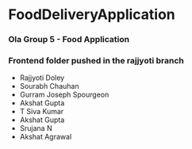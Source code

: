 # FoodDeliveryApplication
### Ola Group 5 - Food Application

### Frontend folder pushed in the rajjyoti branch

- Rajjyoti Doley
- Sourabh Chauhan
- Gurram Joseph Spourgeon
- Akshat Gupta
- T Siva Kumar
- Akshat Gupta
- Srujana N
- Akshat Agrawal

